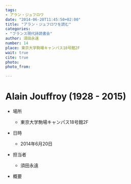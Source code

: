 ```yaml
---
tags:
- アラン・ジュフロワ
date: "2014-06-20T11:45:50+02:00"
title: "アラン・ジュフロワを読む"
categories:
- "フランス現代詩読書会"
author: 須田永遠 
number: 14
place: 東京大学駒場キャンパス18号館2F
wait: true
cite: true
photo:
photo_from:

---
```


# Alain Jouffroy (1928 - 2015) 


<!--more-->

* 場所

	- 東京大学駒場キャンパス18号館2F

* 日時

	- 2014年6月20日

* 担当者

	- 須田永遠 

* 概要

